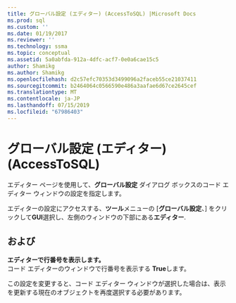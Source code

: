 ```yaml
---
title: グローバル設定 (エディター) (AccessToSQL) |Microsoft Docs
ms.prod: sql
ms.custom: ''
ms.date: 01/19/2017
ms.reviewer: ''
ms.technology: ssma
ms.topic: conceptual
ms.assetid: 5a0abfda-912a-4dfc-acf7-0e0a6cae15c5
author: Shamikg
ms.author: Shamikg
ms.openlocfilehash: d2c57efc70353d3499096a2faceb55ce21037411
ms.sourcegitcommit: b2464064c0566590e486a3aafae6d67ce2645cef
ms.translationtype: MT
ms.contentlocale: ja-JP
ms.lasthandoff: 07/15/2019
ms.locfileid: "67986403"
---
```

# <a name="global-settings-editor-accesstosql"></a>グローバル設定 (エディター) (AccessToSQL)
エディター ページを使用して、**グローバル設定** ダイアログ ボックスのコード エディター ウィンドウの設定を指定します。  
  
エディターの設定にアクセスする、**ツール**メニューの [**グローバル設定**、] をクリックして**GUI**選択し、左側のウィンドウの下部にある**エディター**.  
  
## <a name="options"></a>および  
**エディターで行番号を表示します。**  
コード エディターのウィンドウで行番号を表示する  **True**します。  
  
この設定を変更すると、コード エディター ウィンドウが選択した場合は、表示を更新する現在のオブジェクトを再度選択する必要があります。  
  
